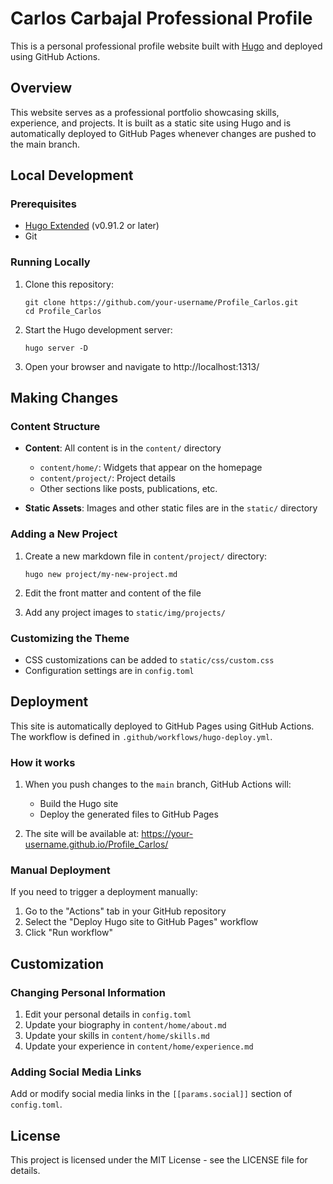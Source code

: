 # Carlos Carbajal Professional Profile

This is a personal professional profile website built with [Hugo](https://gohugo.io/) and deployed using GitHub Actions.

## Overview

This website serves as a professional portfolio showcasing skills, experience, and projects. It is built as a static site using Hugo and is automatically deployed to GitHub Pages whenever changes are pushed to the main branch.

## Local Development

### Prerequisites

- [Hugo Extended](https://gohugo.io/getting-started/installing/) (v0.91.2 or later)
- Git

### Running Locally

1. Clone this repository:
   ```
   git clone https://github.com/your-username/Profile_Carlos.git
   cd Profile_Carlos
   ```

2. Start the Hugo development server:
   ```
   hugo server -D
   ```

3. Open your browser and navigate to http://localhost:1313/

## Making Changes

### Content Structure

- **Content**: All content is in the `content/` directory
  - `content/home/`: Widgets that appear on the homepage
  - `content/project/`: Project details
  - Other sections like posts, publications, etc.

- **Static Assets**: Images and other static files are in the `static/` directory

### Adding a New Project

1. Create a new markdown file in `content/project/` directory:
   ```
   hugo new project/my-new-project.md
   ```

2. Edit the front matter and content of the file

3. Add any project images to `static/img/projects/`

### Customizing the Theme

- CSS customizations can be added to `static/css/custom.css`
- Configuration settings are in `config.toml`

## Deployment

This site is automatically deployed to GitHub Pages using GitHub Actions. The workflow is defined in `.github/workflows/hugo-deploy.yml`.

### How it works

1. When you push changes to the `main` branch, GitHub Actions will:
   - Build the Hugo site
   - Deploy the generated files to GitHub Pages

2. The site will be available at: https://your-username.github.io/Profile_Carlos/

### Manual Deployment

If you need to trigger a deployment manually:

1. Go to the "Actions" tab in your GitHub repository
2. Select the "Deploy Hugo site to GitHub Pages" workflow
3. Click "Run workflow"

## Customization

### Changing Personal Information

1. Edit your personal details in `config.toml`
2. Update your biography in `content/home/about.md`
3. Update your skills in `content/home/skills.md`
4. Update your experience in `content/home/experience.md`

### Adding Social Media Links

Add or modify social media links in the `[[params.social]]` section of `config.toml`.

## License

This project is licensed under the MIT License - see the LICENSE file for details.
